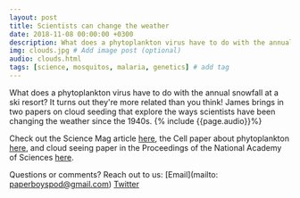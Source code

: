 ```yaml
---
layout: post
title: Scientists can change the weather
date: 2018-11-08 00:00:00 +0300
description: What does a phytoplankton virus have to do with the annual snowfall at a ski resort?... # Add post description (shows up as description on social media posts)
img: clouds.jpg # Add image post (optional)
audio: clouds.html
tags: [science, mosquitos, malaria, genetics] # add tag
---
```


What does a phytoplankton virus have to do with the annual snowfall at a ski resort? It turns out they're more related than you think! James brings in two papers on cloud seeding that explore the ways scientists have been changing the weather since the 1940s.
{% include {{page.audio}}%}

Check out the Science Mag article [here](http://www.sciencemag.org/news/2018/08/alga-may-be-seeding-world-s-skies-clouds), the Cell paper about phytoplankton [here](https://www.cell.com/iscience/fulltext/S2589-0042(18)30105-6), and cloud seeing paper in the Proceedings of the National Academy of Sciences [here](http://www.pnas.org/content/115/6/1168).

Questions or comments? Reach out to us: [Email](mailto: paperboyspod@gmail.com) [Twitter](https://twitter.com/PaperBoysPod)
